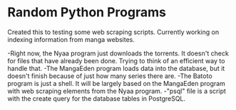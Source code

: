 Random Python Programs
======================
Created this to testing some web scraping scripts. Currently working on indexing information from manga websites.

-Right now, the Nyaa program just downloads the torrents. It doesn't check for files that have already been done. Trying to think of an efficient way to handle that.
-The MangaEden program loads data into the database, but it doesn't finish because of just how many series there are.
-The Batoto program is just a shell. It will be largely based on the MangaEden program with web scraping elements from the Nyaa program.
-"psql" file is a script with the create query for the database tables in PostgreSQL.